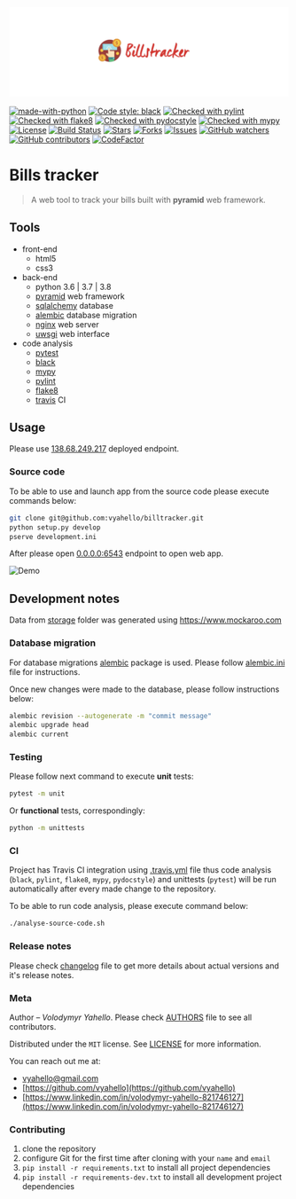 ![Screenshot](icon.png)

[![made-with-python](https://img.shields.io/badge/Made%20with-Python-1f425f.svg)](https://www.python.org/)
[![Code style: black](https://img.shields.io/badge/code%20style-black-000000.svg)](https://github.com/psf/black)
[![Checked with pylint](https://img.shields.io/badge/pylint-checked-blue)](https://www.pylint.org)
[![Checked with flake8](https://img.shields.io/badge/flake8-checked-blue)](http://flake8.pycqa.org/)
[![Checked with pydocstyle](https://img.shields.io/badge/pydocstyle-checked-yellowgreen)](http://www.pydocstyle.org/)
[![Checked with mypy](http://www.mypy-lang.org/static/mypy_badge.svg)](http://mypy-lang.org/)
[![License](https://img.shields.io/badge/license-MIT-green.svg)](LICENSE.md)
[![Build Status](https://travis-ci.org/vyahello/billtracker.svg?branch=master)](https://travis-ci.org/vyahello/billtracker)
[![Stars](https://img.shields.io/github/stars/vyahello/billtracker)](https://github.com/vyahello/billtracker/stargazers)
[![Forks](https://img.shields.io/github/forks/vyahello/billtracker)](https://github.com/vyahello/billtracker/network/members)
[![Issues](https://img.shields.io/github/issues/vyahello/billtracker)](https://github.com/vyahello/billtracker/issues)
[![GitHub watchers](https://img.shields.io/github/watchers/vyahello/billtracker.svg)](https://GitHub.com/vyahello/billtracker/graphs/watchers/)
[![GitHub contributors](https://img.shields.io/github/contributors/vyahello/billtracker.svg)](https://GitHub.com/vyahello/billtracker/graphs/contributors/)
[![CodeFactor](https://www.codefactor.io/repository/github/vyahello/billtracker/badge)](https://www.codefactor.io/repository/github/vyahello/billtracker)

# Bills tracker

> A web tool to track your bills built with **pyramid** web framework.

## Tools
- front-end
  - html5
  - css3
- back-end
  - python 3.6 | 3.7 | 3.8
  - [pyramid](https://trypyramid.com/) web framework
  - [sqlalchemy](https://docs.sqlalchemy.org/en/13/orm/tutorial.html) database
  - [alembic](https://alembic.sqlalchemy.org/en/latest/) database migration
  - [nginx](https://www.nginx.com/) web server
  - [uwsgi](https://uwsgi-docs.readthedocs.io/en/latest/) web interface
- code analysis
  - [pytest](https://pypi.org/project/pytest/)
  - [black](https://black.readthedocs.io/en/stable/)
  - [mypy](http://mypy.readthedocs.io/en/latest)
  - [pylint](https://www.pylint.org/)
  - [flake8](http://flake8.pycqa.org/en/latest/)
  - [travis](https://travis-ci.org) CI

## Usage

Please use [138.68.249.217](http://138.68.249.217/) deployed endpoint.

### Source code

To be able to use and launch app from the source code please execute commands below:

```bash
git clone git@github.com:vyahello/billtracker.git
python setup.py develop
pserve development.ini
```

After please open [0.0.0.0:6543](http://localhost:6543) endpoint to open web app.

![Demo](demo.gif)

## Development notes

Data from [storage](billtracker/storage) folder was generated using https://www.mockaroo.com 

### Database migration

For database migrations [alembic](https://alembic.sqlalchemy.org/en/latest/) package is used. Please follow [alembic.ini](alembic.ini) file for instructions.

Once new changes were made to the database, please follow instructions below:
```bash
alembic revision --autogenerate -m "commit message"
alembic upgrade head
alembic current
```

### Testing

Please follow next command to execute **unit** tests:
```bash
pytest -m unit
```

Or **functional** tests, correspondingly:
```bash
python -m unittests
```

### CI

Project has Travis CI integration using [.travis.yml](.travis.yml) file thus code analysis (`black`, `pylint`, `flake8`, `mypy`, `pydocstyle`) and unittests (`pytest`) will be run automatically
after every made change to the repository.

To be able to run code analysis, please execute command below:
```bash
./analyse-source-code.sh
```

### Release notes

Please check [changelog](CHANGELOG.md) file to get more details about actual versions and it's release notes.

### Meta

Author – _Volodymyr Yahello_. Please check [AUTHORS](AUTHORS.md) file to see all contributors.

Distributed under the `MIT` license. See [LICENSE](LICENSE.md) for more information.

You can reach out me at:
* [vyahello@gmail.com](vyahello@gmail.com)
* [https://github.com/vyahello](https://github.com/vyahello)
* [https://www.linkedin.com/in/volodymyr-yahello-821746127](https://www.linkedin.com/in/volodymyr-yahello-821746127)

### Contributing
1. clone the repository
2. configure Git for the first time after cloning with your `name` and `email`
3. `pip install -r requirements.txt` to install all project dependencies
3. `pip install -r requirements-dev.txt` to install all development project dependencies